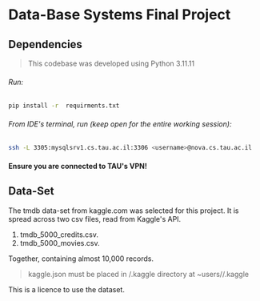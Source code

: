 # Data-Base Systems Final Project


## Dependencies
> This codebase was developed using Python 3.11.11

###### Run: 
```bash
pip install -r  requirments.txt
````
###### From IDE's terminal, run (keep open for the entire working session):
```bash
ssh -L 3305:mysqlsrv1.cs.tau.ac.il:3306 <username>@nova.cs.tau.ac.il 
```

#### Ensure you are connected to TAU's VPN!

## Data-Set
The tmdb data-set from kaggle.com was selected for this project.
It is spread across two csv files, read from Kaggle's API.
1. tmdb_5000_credits.csv.
2. tmdb_5000_movies.csv.

Together, containing almost 10,000 records.

> kaggle.json must be placed in /.kaggle directory at ~users/<user>/.kaggle 
 
This is a licence to use the dataset.
